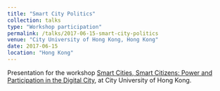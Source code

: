 ```yaml
---
title: "Smart City Politics"
collection: talks
type: "Workshop participation"
permalink: /talks/2017-06-15-smart-city-politics
venue: "City University of Hong Kong, Hong Kong"
date: 2017-06-15
location: "Hong Kong"
---
```


Presentation for the workshop [Smart Cities, Smart Citizens: Power and Participation in the Digital City](https://smartcitiespol.wordpress.com/), at City University of Hong Kong.
